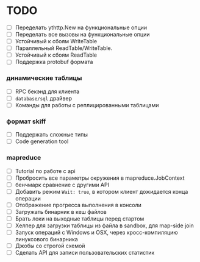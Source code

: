 # TODO

- [ ] Переделать ythttp.New на функциональные опции
- [ ] Переделать все вызовы на функциональные опции
- [ ] Устойчивый к сбоям WriteTable
- [ ] Параллельный ReadTable/WriteTable.
- [ ] Устойчивый к сбоям ReadTable
- [ ] Поддержка protobuf формата

### динамические таблицы

- [ ] RPC бекэнд для клиента
- [ ] `database/sql` драйвер
- [ ] Команды для работы с реплицированными таблицами

### формат skiff

- [ ] Поддержать сложные типы
- [ ] Code generation tool

### mapreduce

- [ ] Tutorial по работе с api
- [ ] Пробросить все параметры окружения в mapreduce.JobContext
- [ ] бенчмарк сравнение с другими API
- [ ] Добавить режим `Wait: true`, в котором клиент дожидается конца операции
- [ ] Отображение прогресса выполнения в консоли
- [ ] Загружать бинарник в кеш файлов
- [ ] Брать локи на выходные таблицы перед стартом
- [ ] Xелпер для загрузки таблицы из файла в sandbox, для map-side join
- [ ] Запуск операций с Windows и OSX, через кросс-компиляцию линуксового бинарника
- [ ] Джобы со строгой схемой
- [ ] Сделать API для записи пользовательских статистик
